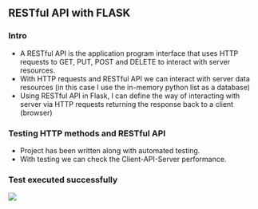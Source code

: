 <h2>RESTful API with FLASK</h2>
<h3>Intro</h3>
<ul>
  <li>A RESTful API is the application program interface that uses HTTP requests to GET, PUT, POST and DELETE to interact with server resources.</li>
  <li>With HTTP requests and RESTful API we can interact with server data resources (in this case I use the in-memory python list as a database)</li>
  <li>Using RESTful API in Flask, I can define the way of interacting with server via HTTP requests returning the response back to a client (browser)</li>
</ul>

<h3>Testing HTTP methods and RESTful API</h3>
<ul>
  <li>Project has been written along with automated testing.</li>
  <li>With testing we can check the Client-API-Server performance.</li>
</ul>
<h3>Test executed successfully</h3>
<image src="images/test.JPG">

